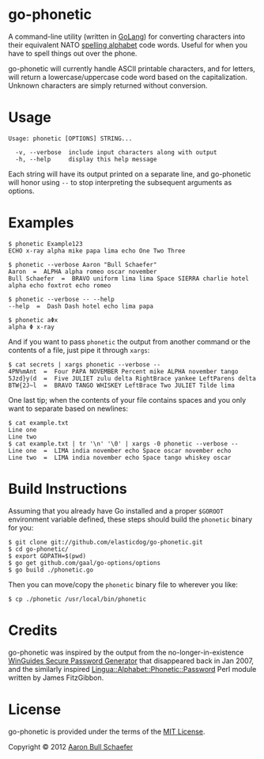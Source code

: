 go-phonetic
===========

A command-line utility (written in [GoLang](http://golang.org/)) for
converting characters into their equivalent NATO [spelling
alphabet](https://en.wikipedia.org/wiki/Spelling_alphabet) code words.
Useful for when you have to spell things out over the phone.

go-phonetic will currently handle ASCII printable characters, and for
letters, will return a lowercase/uppercase code word based on the
capitalization. Unknown characters are simply returned without conversion.

Usage
=====

    Usage: phonetic [OPTIONS] STRING...

      -v, --verbose  include input characters along with output
      -h, --help     display this help message

Each string will have its output printed on a separate line, and
go-phonetic will honor using `--` to stop interpreting the subsequent
arguments as options.

Examples
========

    $ phonetic Example123
    ECHO x-ray alpha mike papa lima echo One Two Three

    $ phonetic --verbose Aaron "Bull Schaefer"
    Aaron  =  ALPHA alpha romeo oscar november
    Bull Schaefer  =  BRAVO uniform lima lima Space SIERRA charlie hotel alpha echo foxtrot echo romeo

    $ phonetic --verbose -- --help
    --help  =  Dash Dash hotel echo lima papa

    $ phonetic aΦx
    alpha Φ x-ray

And if you want to pass `phonetic` the output from another command or the
contents of a file, just pipe it through `xargs`:

    $ cat secrets | xargs phonetic --verbose --
    4PN%mAnt  =  Four PAPA NOVEMBER Percent mike ALPHA november tango
    5Jzd}y(d  =  Five JULIET zulu delta RightBrace yankee LeftParens delta
    BTW{2J~l  =  BRAVO TANGO WHISKEY LeftBrace Two JULIET Tilde lima

One last tip; when the contents of your file contains spaces and you only
want to separate based on newlines:

    $ cat example.txt
    Line one
    Line two
    $ cat example.txt | tr '\n' '\0' | xargs -0 phonetic --verbose --
    Line one  =  LIMA india november echo Space oscar november echo
    Line two  =  LIMA india november echo Space tango whiskey oscar

Build Instructions
==================

Assuming that you already have Go installed and a proper `$GOROOT`
environment variable defined, these steps should build the `phonetic`
binary for you:

    $ git clone git://github.com/elasticdog/go-phonetic.git
    $ cd go-phonetic/
    $ export GOPATH=$(pwd)
    $ go get github.com/gaal/go-options/options
    $ go build ./phonetic.go

Then you can move/copy the `phonetic` binary file to wherever you like:

    $ cp ./phonetic /usr/local/bin/phonetic

Credits
=======

go-phonetic was inspired by the output from the no-longer-in-existence
[WinGuides Secure Password Generator](http://www.winguides.com/security/password.php)
that disappeared back in Jan 2007, and the similarly inspired
[Lingua::Alphabet::Phonetic::Password](http://search.cpan.org/~jfitz/Lingua-Alphabet-Phonetic-Password-0.11/lib/Lingua/Alphabet/Phonetic/Password.pm)
Perl module written by James FitzGibbon.

License
=======

go-phonetic is provided under the terms of the [MIT
License](http://www.opensource.org/licenses/MIT).

Copyright &copy; 2012 [Aaron Bull Schaefer](mailto:aaron@elasticdog.com)
